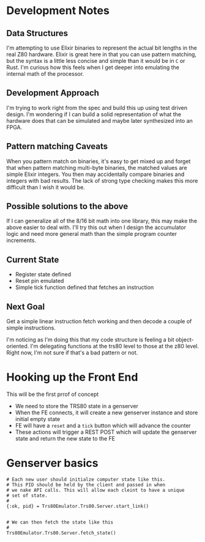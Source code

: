 # Development Notes
## Data Structures
I'm attempting to use Elixir binaries to represent the actual bit lengths in the
real Z80 hardware. Elixir is great here in that you can use pattern matching,
but the syntax is a little less concise and simple than it would be in `C` or
Rust. I'm curious how this feels when I get deeper into emulating the internal
math of the processor.

## Development Approach
I'm trying to work right from the spec and build this up using test driven
design. I'm wondering if I can build a solid representation of what the hardware
does that can be simulated and maybe later synthesized into an FPGA.

## Pattern matching Caveats
When you pattern match on binaries, it's easy to get mixed up and forget that
when pattern matching multi-byte binaries, the matched values are simple Elixir
integers. You then may accidentally compare binaries and integers with bad
results. The lack of strong type checking makes this more difficult than I wish
it would be.

## Possible solutions to the above
If I can generalize all of the 8/16 bit math into one library, this may make the
above easier to deal with. I'll try this out when I design the accumulator logic
and need more general math than the simple program counter increments.

## Current State
* Register state defined
* Reset pin emulated
* Simple tick function defined that fetches an instruction

## Next Goal
Get a simple linear instruction fetch working and then decode a couple of simple
instructions.

I'm noticing as I'm doing this that my code structure is feeling a bit
object-oriented. I'm delegating functions at the trs80 level to those at the z80
level. Right now, I'm not sure if that's a bad pattern or not.

# Hooking up the Front End
This will be the first prrof of concept
* We need to store the TRS80 state in a genserver
* When the FE connects, it will create a new genserver instance and store
  initial empty state
* FE will have a `reset` and a `tick` button which will advance the counter
* These actions will trigger a REST POST which will update the genserver state
  and return the new state to the FE

# Genserver basics
```
# Each new user should initialze computer state like this.
# This PID should be held by the client and passed in when
# we nake API calls. This will allow each cleint to have a unique
# set of state.
#
{:ok, pid} = Trs80Emulator.Trs80.Server.start_link()


# We can then fetch the state like this
#
Trs80Emulator.Trs80.Server.fetch_state()
```
